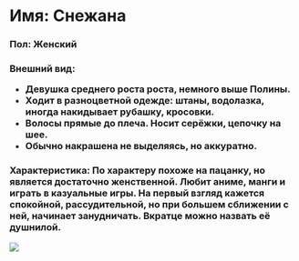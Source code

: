 <h1><b>Имя</b>: Снежана</h1>
<h3><b>Пол</b>: Женский</h3>
<h3><b>Внешний вид</b>:
  
  - Девушка среднего роста роста, немного выше Полины.
  - Ходит в разноцветной одежде: штаны, водолазка, иногда накидывает рубашку, кросовки.
  - Волосы прямые до плеча. Носит серёжки, цепочку на шее.
  - Обычно накрашена не выделяясь, но аккуратно.</h3>
<h3><b>Характеристика: По характеру похоже на пацанку, но является достаточно женственной. Любит аниме, манги и играть в казуальные игры.
  На первый взгляд кажется спокойной, рассудительной, но при большем сближении с ней, начинает занудничать. Вкратце можно назвать её
  душнилой.</h3>

<img src="img/.png"></img>
